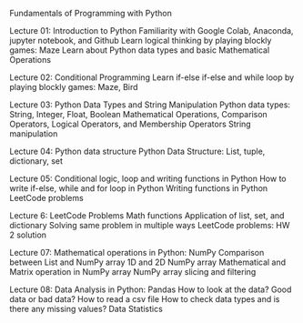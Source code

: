 Fundamentals of Programming with Python


Lecture 01: Introduction to Python
Familiarity with Google Colab, Anaconda, jupyter notebook, and Github
Learn logical thinking by playing blockly games: Maze
Learn about Python data types and basic Mathematical Operations


Lecture 02: Conditional Programming
Learn if-else if-else and while loop by playing blockly games: Maze, Bird


Lecture 03: Python Data Types and String Manipulation
Python data types: String, Integer, Float, Boolean
Mathematical Operations, Comparison Operators, Logical Operators, and Membership Operators
String manipulation


Lecture 04: Python data structure
Python Data Structure: List, tuple, dictionary, set


Lecture 05: Conditional logic, loop and writing functions in Python
How to write if-else, while and for loop in Python
Writing functions in Python
LeetCode problems


Lecture 6: LeetCode Problems
Math functions
Application of list, set, and dictionary
Solving same problem in multiple ways
LeetCode problems: HW 2 solution


Lecture 07: Mathematical operations in Python: NumPy
Comparison between List and NumPy array
1D and 2D NumPy array
Mathematical and Matrix operation in NumPy array
NumPy array slicing and filtering


Lecture 08: Data Analysis in Python: Pandas
How to look at the data?
Good data or bad data?
How to read a csv file
How to check data types and is there any missing values?
Data Statistics

